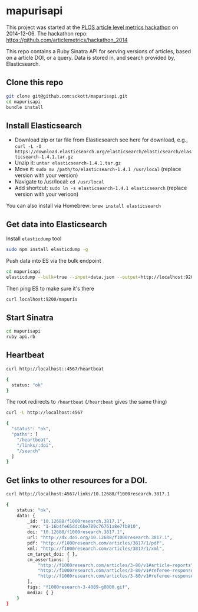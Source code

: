 mapurisapi
=======

This project was started at the [PLOS article level metrics hackathon](http://articlemetrics.github.io/workshop_2014/) on 2014-12-06. The hackathon repo: https://github.com/articlemetrics/hackathon_2014 

This repo contains a Ruby Sinatra API for serving versions of articles, based on a article DOI, or a query. Data is stored in, and search provided by, Elasticsearch.

## Clone this repo

```sh
git clone git@github.com:sckott/mapurisapi.git
cd mapurisapi
bundle install
```

## Install Elasticsearch

* Download zip or tar file from Elasticsearch see here for download, e.g., `curl -L -O https://download.elasticsearch.org/elasticsearch/elasticsearch/elasticsearch-1.4.1.tar.gz`
* Unzip it: `untar elasticsearch-1.4.1.tar.gz`
* Move it: `sudo mv /path/to/elasticsearch-1.4.1 /usr/local` (replace version with your version)
* Navigate to /usr/local: `cd /usr/local`
* Add shortcut: `sudo ln -s elasticsearch-1.4.1 elasticsearch` (replace version with your verioon)

You can also install via Homebrew: `brew install elasticsearch`

## Get data into Elasticsearch

Install `elasticdump` tool

```sh
sudo npm install elasticdump -g
```

Push data into ES via the bulk endpoint

```sh
cd mapurisapi
elasticdump --bulk=true --input=data.json --output=http://localhost:9200/
```

Then ping ES to make sure it's there

```sh
curl localhost:9200/mapuris
```

## Start Sinatra

```sh
cd mapurisapi
ruby api.rb
```

## Heartbeat

```sh
curl http://localhost::4567/heartbeat
```

```sh
{
  status: "ok"
}
```

The root redirects to `/heartbeat` (`/heartbeat` gives the same thing)

```sh
curl -L http://localhost:4567
```

```sh
{
  "status": "ok",
  "paths": [
    "/heartbeat",
    "/links/:doi",
    "/search"
  ]
}
```

## Get links to other resources for a DOI.

```sh
curl http://localhost:4567/links/10.12688/f1000research.3817.1
```

```sh
{
    status: "ok",
    data: {
        _id: "10.12688/f1000research.3817.1",
        _rev: "1-16b4fe65ddc6be789c76761a8e7fb810",
        doi: "10.12688/f1000research.3817.1",
        url: "http://dx.doi.org/10.12688/f1000research.3817.1",
        pdf: "http://f1000research.com/articles/3817/1/pdf",
        xml: "http://f1000research.com/articles/3817/1/xml",
        cm_target_doi: { },
        cm_assertions: [
            "http://f1000research.com/articles/3-80/v1#article-reports",
            "http://f1000research.com/articles/3-80/v1#referee-response-4304",
            "http://f1000research.com/articles/3-80/v1#referee-response-5889"
        ],
        figs: "f1000research-3-4089-g0000.gif",
        media: { }
    }
}
```
